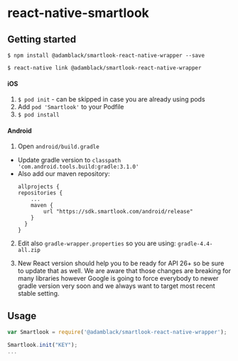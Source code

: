 
# react-native-smartlook

## Getting started

`$ npm install @adamblack/smartlook-react-native-wrapper --save`

`$ react-native link @adamblack/smartlook-react-native-wrapper`


#### iOS

1. `$ pod init` - can be skipped in case you are already using pods
2. Add `pod 'Smartlook'` to your Podfile
3. `$ pod install`

#### Android

1. Open `android/build.gradle`
  - Update gradle version to `classpath 'com.android.tools.build:gradle:3.1.0'`
  - Also add our maven repository:
    ```
    allprojects {
    repositories {
        ...
        maven {
            url "https://sdk.smartlook.com/android/release"
        }
      }
    }
    ```
2. Edit also `gradle-wrapper.properties` so you are using:
    `gradle-4.4-all.zip`
  	
3. New React version should help you to be ready for API 26+ so be sure to update that as well. We are aware that those changes are breaking for many libraries however Google is going to force everybody to newer gradle version very soon and we always want to target most recent stable setting.


## Usage
```javascript
var Smartlook = require('@adamblack/smartlook-react-native-wrapper');

Smartlook.init("KEY");
...
```
  
